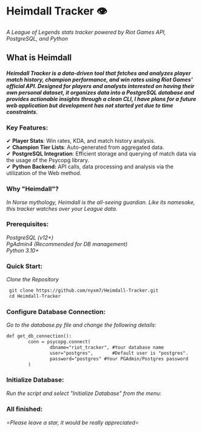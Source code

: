 # Heimdall Tracker 👁️

*A League of Legends stats tracker powered by Riot Games API, PostgreSQL, and Python*

## What is Heimdall
  #### *Heimdall Tracker is a data-driven tool that fetches and analyzes player match history, champion performance, and win rates using Riot Games’ official API. Designed for players and analysts interested on having their own personal dataset, it organizes data into a PostgreSQL database and provides actionable insights through a clean CLI, I have plans for a future web application but development has not started yet due to time constraints.*

### **Key Features:**
✔ **Player Stats**: Win rates, KDA, and match history analysis.  
✔ **Champion Tier Lists**: Auto-generated from aggregated data.  
 ✔ **PostgreSQL Integration**: Efficient storage and querying of match data via the usage of the Psycopg library.  
 ✔ **Python Backend:** API calls, data processing and analysis via the utilization of the Web method.  

### **Why "Heimdall"?**
*In Norse mythology, Heimdall is the all-seeing guardian. Like its namesake, this tracker watches over your League data.*

### Prerequisites:
   *PostgreSQL (v12+)*   
   *PgAdmin4 (Recommended for DB management)*  
   *Python 3.10+*   
### Quick Start:   
 *Clone the Repository*
```diff
 git clone https://github.com/nyxm7/Heimdall-Tracker.git
 cd Heimdall-Tracker
```
### Configure Database Connection:
 *Go to the database.py file and change the following details:*
```diff
def get_db_connection():
        conn = psycopg.connect(
                dbname="riot_tracker", #Your database name
                user="postgres",       #Default user is "postgres".
                password="postgres" #Your PGAdmin/Postgres password
        )
```
### Initialize Database:
*Run the script and select "Initialize Database" from the menu:*
### All finished:
⭐*Please leave a star, it would be really appreciated*⭐
